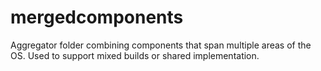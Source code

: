 # mergedcomponents

Aggregator folder combining components that span multiple areas of the OS.
Used to support mixed builds or shared implementation.
